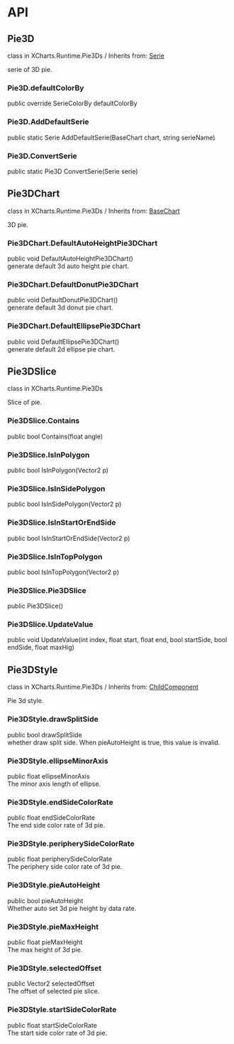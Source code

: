 # API

## Pie3D

class in XCharts.Runtime.Pie3Ds / Inherits from: [Serie](https://xcharts-team.github.io/docs/api#serie)

serie of 3D pie.

### Pie3D.defaultColorBy

public override SerieColorBy defaultColorBy  

### Pie3D.AddDefaultSerie

public static Serie AddDefaultSerie(BaseChart chart, string serieName)  

### Pie3D.ConvertSerie

public static Pie3D ConvertSerie(Serie serie)  

## Pie3DChart

class in XCharts.Runtime.Pie3Ds / Inherits from: [BaseChart](https://xcharts-team.github.io/docs/api#basechart)

3D pie.

### Pie3DChart.DefaultAutoHeightPie3DChart

public void DefaultAutoHeightPie3DChart()  
generate default 3d auto height pie chart.

### Pie3DChart.DefaultDonutPie3DChart

public void DefaultDonutPie3DChart()  
generate default 3d donut pie chart.

### Pie3DChart.DefaultEllipsePie3DChart

public void DefaultEllipsePie3DChart()  
generate default 2d ellipse pie chart.

## Pie3DSlice

class in XCharts.Runtime.Pie3Ds

Slice of pie.

### Pie3DSlice.Contains

public bool Contains(float angle)  

### Pie3DSlice.IsInPolygon

public bool IsInPolygon(Vector2 p)  

### Pie3DSlice.IsInSidePolygon

public bool IsInSidePolygon(Vector2 p)  

### Pie3DSlice.IsInStartOrEndSide

public bool IsInStartOrEndSide(Vector2 p)  

### Pie3DSlice.IsInTopPolygon

public bool IsInTopPolygon(Vector2 p)  

### Pie3DSlice.Pie3DSlice

public Pie3DSlice()  

### Pie3DSlice.UpdateValue

public void UpdateValue(int index, float start, float end, bool startSide, bool endSide, float maxHig)  

## Pie3DStyle

class in XCharts.Runtime.Pie3Ds / Inherits from: [ChildComponent](https://xcharts-team.github.io/docs/api#childcomponent)

Pie 3d style.

### Pie3DStyle.drawSplitSide

public bool drawSplitSide  
whether draw split side. When pieAutoHeight is true, this value is invalid.

### Pie3DStyle.ellipseMinorAxis

public float ellipseMinorAxis  
The minor axis length of ellipse.

### Pie3DStyle.endSideColorRate

public float endSideColorRate  
The end side color rate of 3d pie.

### Pie3DStyle.peripherySideColorRate

public float peripherySideColorRate  
The periphery side color rate of 3d pie.

### Pie3DStyle.pieAutoHeight

public bool pieAutoHeight  
Whether auto set 3d pie height by data rate.

### Pie3DStyle.pieMaxHeight

public float pieMaxHeight  
The max height of 3d pie.

### Pie3DStyle.selectedOffset

public Vector2 selectedOffset  
The offset of selected pie slice.

### Pie3DStyle.startSideColorRate

public float startSideColorRate  
The start side color rate of 3d pie.

